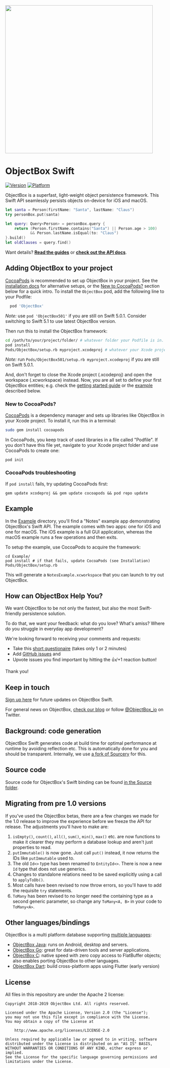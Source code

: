 <img width="466" src="https://raw.githubusercontent.com/objectbox/objectbox-swift/master/images/logo.png">

ObjectBox Swift
===============
[![Version](https://img.shields.io/cocoapods/v/ObjectBox.svg?style=flat)](#cocoapods)
[![Platform](https://img.shields.io/cocoapods/p/ObjectBox.svg?style=flat)](#cocoapods)

ObjectBox is a superfast, light-weight object persistence framework.
This Swift API seamlessly persists objects on-device for iOS and macOS.

```swift
let santa = Person(firstName: "Santa", lastName: "Claus")
try personBox.put(santa)

let query: Query<Person> = personBox.query {
    return (Person.firstName.contains("Santa") || Person.age > 100)
           && Person.lastName.isEqual(to: "Claus") 
}.build()
let oldClauses = query.find()
```

Want details? **[Read the guides](https://swift.objectbox.io/)** or
**[check out the API docs](https://objectbox.io/docfiles/swift/current/)**.

<a name="cocoapods"></a>Adding ObjectBox to your project
--------------------------------------------------------
[CocoaPods](https://cocoapods.org) is recommended to set up ObjectBox in your project.
See the [installation docs](https://swift.objectbox.io/install) for alternative setups,
or the [New to CocoaPods?](#new-to-cocoapods) section below for a quick intro.
To install the `ObjectBox` pod, add the following line to your Podfile:

```ruby
  pod 'ObjectBox'
```

*Note:* use `pod 'ObjectBox501'` if you are still on Swift 5.0.1. Consider switching to Swift 5.1 to use latest ObjectBox version.
  
Then run this to install the ObjectBox framework:

```bash
cd /path/to/your/project/folder/ # whatever folder your Podfile is in.
pod install
Pods/ObjectBox/setup.rb myproject.xcodeproj # whatever your Xcode project is named
```

*Note:* run `Pods/ObjectBox501/setup.rb myproject.xcodeproj` if you are still on Swift 5.0.1.

And, don't forget to close the Xcode project (.xcodeproj) and open the workspace (.xcworkspace) instead.
Now, you are all set to define your first ObjectBox entities;
e.g. check the [getting started guide](https://swift.objectbox.io/getting-started) or the [example](#example) described below. 

### <a name="new-to-cocoapods"></a>New to CocoaPods?

[CocoaPods](https://cocoapods.org) is a dependency manager and sets up libraries like ObjectBox in your Xcode project.
To install it, run this in a terminal: 

```bash
sudo gem install cocoapods
```

In CocoaPods, you keep track of used libraries in a file called "Podfile".
If you don't have this file yet, navigate to your Xcode project folder and use CocoaPods to create one:

```bash
pod init
```

### CocoaPods troubleshooting

If `pod install` fails, try updating CocoaPods first:

    gem update xcodeproj && gem update cocoapods && pod repo update

<a name="example"></a>Example
-----------------------------
In the [Example](Example/) directory, you'll find a "Notes" example app demonstrating ObjectBox's Swift API.
The example comes with two apps: one for iOS and one for macOS. The iOS example is a full GUI application, whereas the macOS example runs a few operations and then exits.

To setup the example, use CocoaPods to acquire the framework:

    cd Example/
    pod install # if that fails, update CocoaPods (see Installation)
    Pods/ObjectBox/setup.rb

This will generate a `NotesExample.xcworkspace` that you can launch to try out ObjectBox.

How can ObjectBox Help You?
---------------------------
We want ObjectBox to be not only the fastest, but also the most Swift-friendly persistence solution.

To do that, we want your feedback: what do you love? What's amiss?
Where do you struggle in everyday app development?

We're looking forward to receiving your comments and requests:

- Take this [short questionaire](https://docs.google.com/forms/d/e/1FAIpQLSd0neiviD0Yal0Tn7921w-XWI2d0ONpLm7TfVKp7OvwW2Tu2A/viewform?usp=sf_link) (takes only 1 or 2 minutes)
- Add [GitHub issues](https://github.com/ObjectBox/objectbox-swift/issues) and 
- Upvote issues you find important by hitting the 👍/+1 reaction button!

Thank you!

Keep in touch
-------------

[Sign up here](https://objectbox.io/ios) for future updates on ObjectBox Swift.

For general news on ObjectBox, [check our blog](https://objectbox.io/blog) or follow [@ObjectBox_io](https://twitter.com/ObjectBox_io/) on Twitter.

Background: code generation
---------------------------
ObjectBox Swift generates code at build time for optimal performance at runtime by avoiding reflection etc.
This is automatically done for you and should be transparent.
Internally, we use [a fork of Sourcery](https://github.com/objectbox/objectbox-swift-generator) for this.

Source code
-----------
Source code for ObjectBox's Swift binding can be found [in the Source folder](Source/README.md).

Migrating from pre 1.0 versions
-------------------------------

If you've used the ObjectBox betas, there are a few changes we made for the 1.0 release to
improve the experience before we freeze the API for release. The adjustments you'll have to make are:

1. `isEmpty()`, `count()`, `all()`, `sum()`, `min()`, `max()` etc. are now functions to make it clearer they may perform a database lookup and aren't just properties to read.
2. `putImmutable()` is now gone. Just call `put()` instead, it now returns the IDs like `putImmutable` used to.
3. The old `Id<>` type has been renamed to `EntityId<>`. There is now a new `Id` type that does not use generics.
4. Changes to standalone relations need to be saved explicitly using a call to `applyToDb()`.
5. Most calls have been revised to now throw errors, so you'll have to add the requisite `try` statements.
6. `ToMany` has been revised to no longer need the containing type as a second generic parameter, so change any `ToMany<A, B>` in your code to `ToMany<A>`.

Other languages/bindings
------------------------
ObjectBox is a multi platform database supporting [multiple languages](https://objectbox.io/dev-get-started/): 

* [ObjectBox Java](https://github.com/objectbox/objectbox-java): runs on Android, desktop and servers.
* [ObjectBox Go](https://github.com/objectbox/objectbox-go): great for data-driven tools and server applications. 
* [ObjectBox C](https://github.com/objectbox/objectbox-c): native speed with zero copy access to FlatBuffer objects;
  also enables porting ObjectBox to other languages.
* [ObjectBox Dart](https://github.com/objectbox/objectbox-dart/): build cross-platform apps using Flutter (early version) 

License
-------
All files in this repository are under the Apache 2 license:

    Copyright 2018-2019 ObjectBox Ltd. All rights reserved.
    
    Licensed under the Apache License, Version 2.0 (the "License");
    you may not use this file except in compliance with the License.
    You may obtain a copy of the License at
    
        http://www.apache.org/licenses/LICENSE-2.0
    
    Unless required by applicable law or agreed to in writing, software
    distributed under the License is distributed on an "AS IS" BASIS,
    WITHOUT WARRANTIES OR CONDITIONS OF ANY KIND, either express or implied.
    See the License for the specific language governing permissions and
    limitations under the License.

